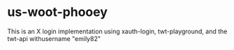 # us-woot-phooey
This is an X login implementation using xauth-login, twt-playground, and the twt-api withusername "emily82"
